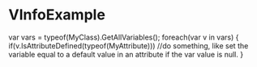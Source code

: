 # VInfoExample

var vars = typeof(MyClass).GetAllVariables();
foreach(var v in vars)
{
  if(v.IsAttributeDefined(typeof(MyAttribute)))
    //do something, like set the variable equal to a default value in an attribute if the var value is null.
}
